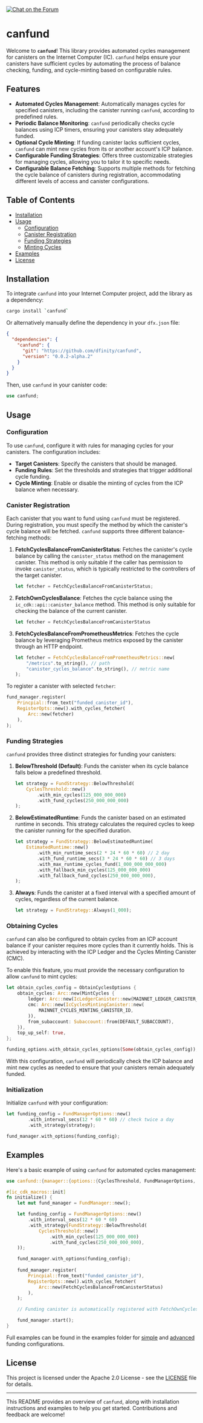 <p>
  <a href="https://forum.dfinity.org/"><img alt="Chat on the Forum" src="https://img.shields.io/badge/help-post%20on%20forum.dfinity.org-blue"></a>
</p>

# canfund

Welcome to **`canfund`**! This library provides automated cycles management for canisters on the Internet Computer (IC). `canfund` helps ensure your canisters have sufficient cycles by automating the process of balance checking, funding, and cycle-minting based on configurable rules.

## Features

- **Automated Cycles Management**: Automatically manages cycles for specified canisters, including the canister running `canfund`, according to predefined rules.
- **Periodic Balance Monitoring**: `canfund` periodically checks cycle balances using ICP timers, ensuring your canisters stay adequately funded.
- **Optional Cycle Minting**: If funding canister lacks sufficient cycles, `canfund` can mint new cycles from its or another account's ICP balance.
- **Configurable Funding Strategies**: Offers three customizable strategies for managing cycles, allowing you to tailor it to specific needs.
- **Configurable Balance Fetching**: Supports multiple methods for fetching the cycle balance of canisters during registration, accommodating different levels of access and canister configurations.

## Table of Contents

- [Installation](#installation)
- [Usage](#usage)
  - [Configuration](#configuration)
  - [Canister Registration](#canister-registration)
  - [Funding Strategies](#funding-strategies)
  - [Minting Cycles](#obtaining-cycles)
- [Examples](#examples)
- [License](#license)

## Installation

To integrate `canfund` into your Internet Computer project, add the library as a dependency:

```bash
cargo install `canfund`
```

Or alternatively manually define the dependency in your `dfx.json` file:

```json
{
  "dependencies": {
    "canfund": {
      "git": "https://github.com/dfinity/canfund",
      "version": "0.0.2-alpha.2"
    }
  }
}
```

Then, use `canfund` in your canister code:

```rust
use canfund;
```

## Usage

### Configuration

To use `canfund`, configure it with rules for managing cycles for your canisters. The configuration includes:

- **Target Canisters**: Specify the canisters that should be managed.
- **Funding Rules**: Set the thresholds and strategies that trigger additional cycle funding.
- **Cycle Minting**: Enable or disable the minting of cycles from the ICP balance when necessary.


### Canister Registration

Each canister that you want to fund using `canfund` must be registered. During registration, you must specify the method by which the canister's cycle balance will be fetched. `canfund` supports three different balance-fetching methods:

1. **FetchCyclesBalanceFromCanisterStatus**: Fetches the canister's cycle balance by calling the `canister_status` method on the management canister. This method is only suitable if the caller has permission to invoke `canister_status`, which is typically restricted to the controllers of the target canister.

   ```rust
   let fetcher = FetchCyclesBalanceFromCanisterStatus;
   ```

2. **FetchOwnCyclesBalance**: Fetches the cycle balance using the `ic_cdk::api::canister_balance` method. This method is only suitable for checking the balance of the current canister.

   ```rust
   let fetcher = FetchCyclesBalanceFromCanisterStatus
   ```

3. **FetchCyclesBalanceFromPrometheusMetrics**: Fetches the cycle balance by leveraging Prometheus metrics exposed by the canister through an HTTP endpoint.

   ```rust
   let fetcher = FetchCyclesBalanceFromPrometheusMetrics::new(
       "/metrics".to_string(), // path
       "canister_cycles_balance".to_string(), // metric name
   );
   ```

To register a canister with selected `fetcher`:

```rust
fund_manager.register(
    Princpial::from_text("funded_canister_id"),
    RegisterOpts::new().with_cycles_fetcher(
        Arc::new(fetcher)
    ),
);
```

### Funding Strategies

`canfund` provides three distinct strategies for funding your canisters:

1. **BelowThreshold (Default)**: Funds the canister when its cycle balance falls below a predefined threshold.

   ```rust
   let strategy = FundStrategy::BelowThreshold(
       CyclesThreshold::new()
           .with_min_cycles(125_000_000_000)
           .with_fund_cycles(250_000_000_000)
   );
   ```

2. **BelowEstimatedRuntime**: Funds the canister based on an estimated runtime in seconds. This strategy calculates the required cycles to keep the canister running for the specified duration.

   ```rust
   let strategy = FundStrategy::BelowEstimatedRuntime(
       EstimatedRuntime::new()
           .with_min_runtime_secs(2 * 24 * 60 * 60) // 2 day
           .with_fund_runtime_secs(3 * 24 * 60 * 60) // 3 days
           .with_max_runtime_cycles_fund(1_000_000_000_000)
           .with_fallback_min_cycles(125_000_000_000)
           .with_fallback_fund_cycles(250_000_000_000),
   );
   ```

3. **Always**: Funds the canister at a fixed interval with a specified amount of cycles, regardless of the current balance.

   ```rust
   let strategy = FundStrategy::Always(1_000);
   ```

### Obtaining Cycles

`canfund` can also be configured to obtain cycles from an ICP account balance if your canister requires more cycles than it currently holds. This is achieved by interacting with the ICP Ledger and the Cycles Minting Canister (CMC).

To enable this feature, you must provide the necessary configuration to allow `canfund` to mint cycles:

```rust
let obtain_cycles_config = ObtainCyclesOptions {
    obtain_cycles: Arc::new(MintCycles {
        ledger: Arc::new(IcLedgerCanister::new(MAINNET_LEDGER_CANISTER_ID)),
        cmc: Arc::new(IcCyclesMintingCanister::new(
            MAINNET_CYCLES_MINTING_CANISTER_ID,
        )),
        from_subaccount: Subaccount::from(DEFAULT_SUBACCOUNT),
    }),
    top_up_self: true,
};

funding_options.with_obtain_cycles_options(Some(obtain_cycles_config));
```

With this configuration, `canfund` will periodically check the ICP balance and mint new cycles as needed to ensure that your canisters remain adequately funded.


### Initialization

Initialize `canfund` with your configuration:

```rust
let funding_config = FundManagerOptions::new()
        .with_interval_secs(12 * 60 * 60) // check twice a day
        .with_strategy(strategy); 

fund_manager.with_options(funding_config);
```

## Examples

Here's a basic example of using `canfund` for automated cycles management:

```rust
use canfund::{manager::{options::{CyclesThreshold, FundManagerOptions, FundStrategy}, RegisterOpts}, operations::fetch::FetchCyclesBalanceFromCanisterStatus, FundManager};

#[ic_cdk_macros::init]
fn initialize() {
    let mut fund_manager = FundManager::new();

    let funding_config = FundManagerOptions::new()
        .with_interval_secs(12 * 60 * 60)
        .with_strategy(FundStrategy::BelowThreshold(
            CyclesThreshold::new()
                .with_min_cycles(125_000_000_000)
                .with_fund_cycles(250_000_000_000),
    ));        

    fund_manager.with_options(funding_config);
    
    fund_manager.register(
        Princpial::from_text("funded_canister_id"),
        RegisterOpts::new().with_cycles_fetcher(
            Arc::new(FetchCyclesBalanceFromCanisterStatus)
        ),
    );

    // Funding canister is automatically registered with FetchOwnCyclesBalance strategy

    fund_manager.start();
}
```

Full examples can be found in the examples folder for [simple](examples/simple_funding/src/lib.rs) and [advanced](examples/advanced_funding/src/lib.rs) funding configurations.

## License

This project is licensed under the Apache 2.0 License - see the [LICENSE](LICENSE) file for details.

---

This README provides an overview of `canfund`, along with installation instructions and examples to help you get started. Contributions and feedback are welcome!